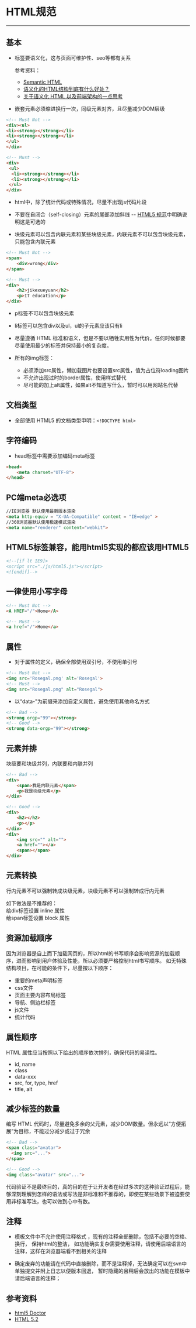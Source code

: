 # HTML规范

---

## 基本

- 标签要语义化，这与页面可维护性、seo等都有关系

    参考资料：
  * [Semantic HTML](http://justineo.github.io/slideshows/semantic-html/#/)
  * [语义化的HTML结构到底有什么好处？](http://www.css88.com/archives/1668)
  * [关于语义化 HTML 以及前端架构的一点思考](http://www.oschina.net/translate/about-html-semantics-front-end-architecture)

- 嵌套元素必须缩进换行一次，同级元素对齐，且尽量减少DOM层级

```html
<!-- Must Not -->
<div><ul>
<li><strong></strong></li>
<li><strong></strong></li>
</ul>
</div>

<!-- Must -->
<div>
 <ul>
  <li><strong></strong></li>
  <li><strong></strong></li>
 </ul>
</div>
```

- html中，除了统计代码或特殊情况，尽量不出现js代码片段

- 不要在自闭合（self-closing）元素的尾部添加斜线 -- [HTML5 规范](http://dev.w3.org/html5/spec-author-view/syntax.html#syntax-start-tag)中明确说明这是可选的

- 块级元素可以包含内联元素和某些块级元素，内联元素不可以包含块级元素，只能包含内联元素

```html
<!-- Must Not -->
<span>
    <div>wrong</div>
</span>

<!-- Must -->
<div>
    <h2>jikexueyuan</h2>
    <p>IT education</p>
</div>
```

- p标签不可以包含块级元素

- li标签可以包含div以及ul，ul的子元素应该只有li

- 尽量遵循 HTML 标准和语义，但是不要以牺牲实用性为代价。任何时候都要尽量使用最少的标签并保持最小的复杂度。

- 所有的img标签：
  - 必须添加src属性，懒加载图片也要设置src属性，值为占位符loading图片
  - 不允许出现过时的border属性，使用样式替代
  - 尽可能的加上alt属性，如果alt不知道写什么，暂时可以用网站名代替

## 文档类型

- 全部使用 HTML5 的文档类型申明：`<!DOCTYPE html>`

## 字符编码

- head标签中需要添加编码meta标签

```html
<head>
    <meta charset="UTF-8">
</head>
```

## PC端meta必选项

```html
//IE浏览器 默认使用最新版本渲染
<meta http-equiv = "X-UA-Compatible" content = "IE=edge" >
//360浏览器默认使用极速模式渲染
<meta name="renderer" content="webkit">
```

## HTML5标签兼容，能用html5实现的都应该用HTML5

```html
<!--[if lt IE9]> 
<script src="./js/html5.js"></script>
<![endif]-->
```

## 一律使用小写字母

```html
<!-- Must Not -->
<A HREF="/">Home</A>

<!-- Must -->
<a href="/">Home</a>
```

## 属性

- 对于属性的定义，确保全部使用双引号，不使用单引号

```html
<!-- Must Not -->
<img src='Rosegal.png' alt='Rosegal'>
<!-- Must -->
<img src="Rosegal.png" alt="Rosegal">
```

- 以“data-”为前缀来添加自定义属性，避免使用其他命名方式

```html
<!-- Bad -->
<strong orgp="99"></strong>
<!-- Good -->
<strong data-orgp="99"></strong>
```

## 元素并排

块级要和块级并列，内联要和内联并列

```html
<!-- Bad -->
<div>
    <span>我是内联元素</span>
    <p>我是块级元素</p>
</div>

<!-- Good -->
<div>
    <h2></h2>
    <p></p>
</div>
<div>
    <img src="" alt="">
    <a href=""></a>
    <span></span>
</div>
```

## 元素转换

行内元素不可以强制转成块级元素，块级元素不可以强制转成行内元素  

如下做法是不推荐的：  
给div标签设置 inline 属性  
给span标签设置 block 属性

## 资源加载顺序

因为浏览器是自上而下加载网页的，所以html的书写顺序会影响资源的加载顺序，进而影响到用户体验及性能，所以必须要严格控制html书写顺序。
如无特殊结构项目，在可能的条件下，尽量按以下顺序：

- 重要的meta声明标签
- css文件
- 页面主要内容布局标签
- 导航、侧边栏标签
- js文件
- 统计代码

## 属性顺序

HTML 属性应当按照以下给出的顺序依次排列，确保代码的易读性。

- id, name
- class
- data-xxx
- src, for, type, href
- title, alt

## 减少标签的数量

编写 HTML 代码时，尽量避免多余的父元素，减少DOM数量。但永远以“方便拓展”为目标，不能过分减少或过于冗余

```html
<!-- Bad -->
<span class="avatar">
  <img src="...">
</span>

<!-- Good -->
<img class="avatar" src="...">
```

代码验证不是最终目的，真的目的在于让开发者在经过多次的这种验证过程后，能够深刻理解到怎样的语法或写法是非标准和不推荐的，即使在某些场景下被迫要使用非标准写法，也可以做到心中有数。

## 注释

- 模板文件中不允许使用注释格式 <!-- -->，现有的注释全部删除，包括不必要的空格、换行， 保持html的整洁，
 如功能确实复杂需要使用注释，请使用后端语言的注释，这样在浏览器端看不到相关的注释

- 确定废弃的功能请在代码中直接删除，而不是注释掉，无法确定可以在svn中单独提交并附上日志以便版本回退， 暂时隐藏的且稍后会放出的功能在模板中请后端语言的注释；

## 参考资料

- [html5 Doctor](http://html5doctor.com/)
- [HTML 5.2](http://w3c.github.io/html/single-page.html#introduction)
